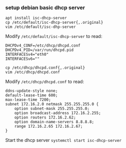 [//]: # (tags: dhcp isc-dhcp-server)
### setup debian basic dhcp server
```
apt install isc-dhcp-server
cp /etc/default/isc-dhcp-server{,.original}
vim /etc/default/isc-dhp-server
```
Modify `/etc/default/isc-dhcp-server` to read:
```
DHCPDv4_CONF=/etc/dhcp/dhcpd.conf
DHCPDv4_PID=/var/run/dhcpd.pid
INTERFACESv4="eth0"
INTERFACESv6=""
```
```
cp /etc/dhcp/dhcpd.conf{,.original}
vim /etc/dhcp/dhcpd.conf
```
Modify `/etc/dhcp/dhcpd.conf` to read:
```
ddns-update-style none;
default-lease-time 600;
max-lease-time 7200;
subnet 172.16.2.0 netmask 255.255.255.0 {
    option subnet-mask 255.255.255.0;
    option broadcast-address 172.16.2.255;
    option routers 172.16.2.62;
    option domain-name-servers 8.8.8.8;
    range 172.16.2.65 172.16.2.67;
}
```
Start the dhcp server
`systemctl start isc-dhcp-server`
